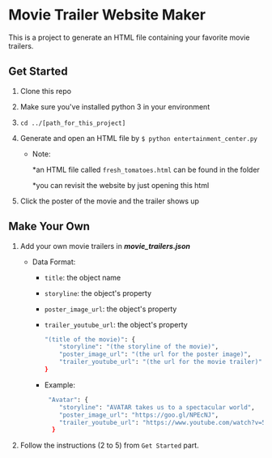 # Movie Trailer Website Maker

This is a project to generate an HTML file containing your favorite movie trailers.



## Get Started

1. Clone this repo

2. Make sure you've installed python 3 in your environment

3. `cd ../[path_for_this_project]`

4. Generate and open an HTML file by `$ python entertainment_center.py`

    * Note:

        *an HTML file called `fresh_tomatoes.html` can be found in the folder

        *you can revisit the website by just opening this html

5. Click the poster of the movie and the trailer shows up




## Make Your Own

1. Add your own movie trailers in **_movie_trailers.json_**

    * Data Format:

        * `title`: the object name
        * `storyline`: the object's property
        * `poster_image_url`: the object's property
        * `trailer_youtube_url`: the object's property

            ```sh
            "(title of the movie)": {
                "storyline": "(the storyline of the movie)",
                "poster_image_url": "(the url for the poster image)",
                "trailer_youtube_url": "(the url for the movie trailer)"
            }
            ```
        * Example:

            ```sh
             "Avatar": {
                "storyline": "AVATAR takes us to a spectacular world",
                "poster_image_url": "https://goo.gl/NPEcNJ",
                "trailer_youtube_url": "https://www.youtube.com/watch?v=5PSNL1qE6VY"
              }
            ```

2. Follow the instructions (2 to 5) from `Get Started` part.




